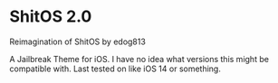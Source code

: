 # ShitOS 2.0
Reimagination of ShitOS by edog813

A Jailbreak Theme for iOS. I have no idea what versions this might be compatible with. Last tested on like iOS 14 or something.
